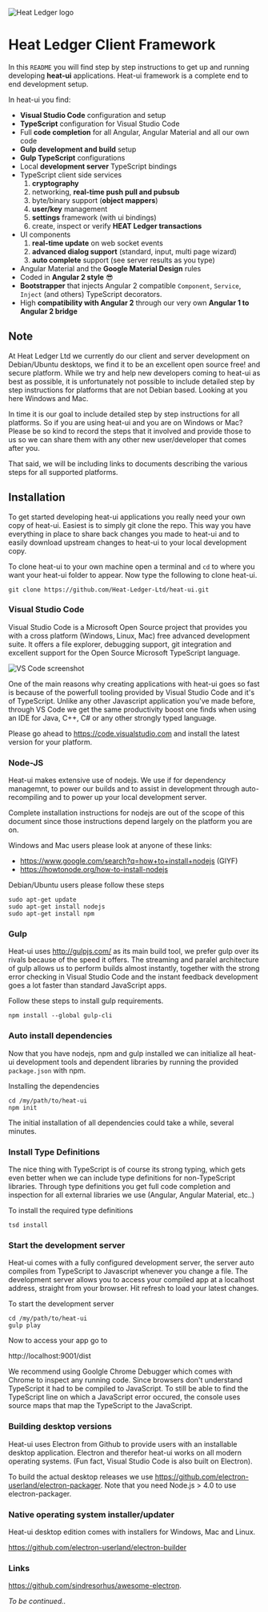 ![Heat Ledger logo](http://i.imgur.com/vJbM2XS.png "Heat Ledger logo")

# Heat Ledger Client Framework
In this `README` you will find step by step instructions to get up and running developing **heat-ui** applications.
Heat-ui framework is a complete end to end development setup.

In heat-ui you find:

- **Visual Studio Code** configuration and setup
- **TypeScript** configuration for Visual Studio Code
- Full **code completion** for all Angular, Angular Material and all our own code
- **Gulp development and build** setup
- **Gulp TypeScript** configurations
- Local **development server** TypeScript bindings
- TypeScript client side services
  1. **cryptography**
  2. networking, **real-time push pull and pubsub**
  3. byte/binary support (**object mappers**)
  4. **user/key** management
  5. **settings** framework (with ui bindings)
  6. create, inspect or verify **HEAT Ledger transactions**
- UI components
  1. **real-time update** on web socket events
  2. **advanced dialog support** (standard, input, multi page wizard)
  3. **auto complete** support (see server results as you type)
- Angular Material and the **Google Material Design** rules
- Coded in **Angular 2 style** :sunglasses:
- **Bootstrapper** that injects Angular 2 compatible `Component`, `Service`, `Inject` (and others) TypeScript decorators.
- High **compatibility with Angular 2** through our very own **Angular 1 to Angular 2 bridge**

## Note

At Heat Ledger Ltd we currently do our client and server development on Debian/Ubuntu desktops, we find it to be an excellent open source free! and secure platform. While we try and help new developers coming to heat-ui as best as possible, it is unfortunately not possible to include detailed step by step instructions for platforms that are not Debian based. Looking at you here Windows and Mac.

In time it is our goal to include detailed step by step instructions for all platforms. So if you are using heat-ui and you are on Windows or Mac? Please be so kind to record the steps that it involved and provide those to us so we can share them with any other new user/developer that comes after you.

That said, we will be including links to documents describing the various steps for all supported platforms.

## Installation

To get started developing heat-ui applications you really need your own copy of heat-ui. Easiest is to simply git clone the repo. This way you have everything in place to share back changes you made to heat-ui and to easily download upstream changes to heat-ui to your local development copy.

To clone heat-ui to your own machine open a terminal and `cd` to where you want your heat-ui folder to appear. Now type the following to clone heat-ui.

`git clone https://github.com/Heat-Ledger-Ltd/heat-ui.git`

### Visual Studio Code

Visual Studio Code is a Microsoft Open Source project that provides you with a cross platform (Windows, Linux, Mac) free advanced development suite. It offers a file explorer, debugging support, git integration and excellent support for the Open Source Microsoft TypeScript language.

![VS Code screenshot](http://i.imgur.com/43Yp5zV.png "VS Code screenshot")

One of the main reasons why creating applications with heat-ui goes so fast is because of the powerfull tooling provided by Visual Studio Code and it's of TypeScript. Unlike any other Javascript application you've made before, through VS Code we get the same productivity boost one finds when using an IDE for Java, C++, C# or any other strongly typed language.

Please go ahead to https://code.visualstudio.com and install the latest version for your platform.

### Node-JS

Heat-ui makes extensive use of nodejs. We use if for dependency managemnt, to power our builds and to assist in development through auto-recompiling and to power up your local development server.

Complete installation instructions for nodejs are out of the scope of this document since those instructions depend largely on the platform you are on.

Windows and Mac users please look at anyone of these links:

- https://www.google.com/search?q=how+to+install+nodejs (GIYF)
- https://howtonode.org/how-to-install-nodejs

Debian/Ubuntu users please follow these steps

```
sudo apt-get update
sudo apt-get install nodejs
sudo apt-get install npm
```

### Gulp

Heat-ui uses http://gulpjs.com/ as its main build tool, we prefer gulp over its rivals because of the speed it offers. The streaming and paralel architecture of gulp allows us to perform builds almost instantly, together with the strong error checking in Visual Studio Code and the instant feedback development goes a lot faster than standard JavaScript apps.

Follow these steps to install gulp requirements.

```
npm install --global gulp-cli
```

### Auto install dependencies

Now that you have nodejs, npm and gulp installed we can initialize all heat-ui development tools and dependent libraries by running the provided `package.json` with npm.

Installing the dependencies

```
cd /my/path/to/heat-ui
npm init
```

The initial installation of all dependencies could take a while, several minutes.

### Install Type Definitions

The nice thing with TypeScript is of course its strong typing, which gets even better when we can include type definitions for non-TypeScript libraries.
Through type definitions you get full code completion and inspection for all external libraries we use (Angular, Angular Material, etc..)

To install the required type definitions

```
tsd install
```

### Start the development server

Heat-ui comes with a fully configured development server, the server auto compiles from TypeScript to Javascript whenever you change a file. The development server allows you to access your compiled app at a localhost address, straight from your browser. Hit refresh to load your latest changes.

To start the development server

```
cd /my/path/to/heat-ui
gulp play
```

Now to access your app go to

http://localhost:9001/dist

We recommend using Goolgle Chrome Debugger which comes with Chrome to inspect any running code. Since browsers don't understand TypeScript it had to be compiled to JavaScript. To still be able to find the TypeScript line on which a JavaScript error occured, the console uses source maps that map the TypeScript to the JavaScript.

### Building desktop versions

Heat-ui uses Electron from Github to provide users with an installable desktop application. Electron and therefor heat-ui works on all modern operating systems. (Fun fact, Visual Studio Code is also built on Electron).

To build the actual desktop releases we use https://github.com/electron-userland/electron-packager. Note that you need Node.js > 4.0 to use electron-packager.

### Native operating system installer/updater

Heat-ui desktop edition comes with installers for Windows, Mac and Linux.

https://github.com/electron-userland/electron-builder

### Links

https://github.com/sindresorhus/awesome-electron.

*To be continued..*